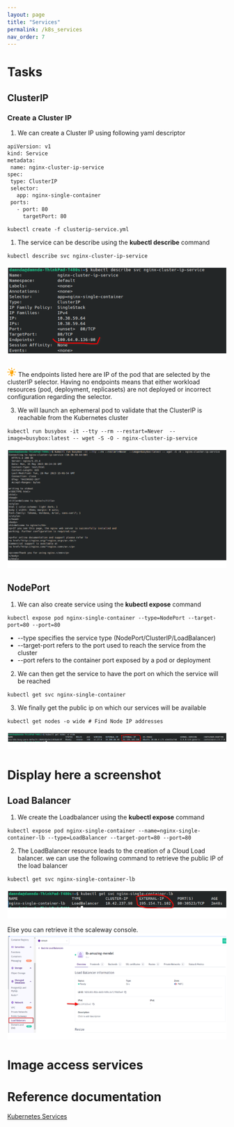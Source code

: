 ```yaml
---
layout: page
title: "Services"
permalink: /k8s_services
nav_order: 7
---
```

# Tasks
## ClusterIP
### Create a Cluster IP
1. We can  create a Cluster IP using following yaml descriptor

```
apiVersion: v1
kind: Service
metadata:
 name: nginx-cluster-ip-service
spec:
 type: ClusterIP
 selector:
   app: nginx-single-container
 ports:
   - port: 80
     targetPort: 80
```

```
kubectl create -f clusterip-service.yml
```


1. The service can be describe using the **kubectl describe** command
```
kubectl describe svc nginx-cluster-ip-service
```   
![Kubernetes describe Cluster ip](assets/images/services/k8s_describe_clusterip_svc.png)

![Astuce icon](assets/images/astuce_icon.png) The endpoints listed here are IP of the pod that are selected by the clusterIP selector. Having no endpoints means that either workload resources (pod, deployment, replicasets) are not deployed or incorrect configuration regarding the selector.

3. We will launch an ephemeral pod to validate that the ClusterIP is reachable from the Kubernetes cluster
```
kubectl run busybox -it --tty --rm --restart=Never  --image=busybox:latest -- wget -S -O - nginx-cluster-ip-service
```
![Kubernetes connect Cluster ip](assets/images/services/k8s_connect_clusterip_svc.png)

## NodePort
1. We can also create service using the **kubectl expose** command 
```
kubectl expose pod nginx-single-container --type=NodePort --target-port=80 --port=80
```
- --type specifies the service type (NodePort/ClusterIP/LoadBalancer)
- --target-port refers to the port used to reach the service from the cluster
- --port  refers to the container port exposed by a pod or deployment

2. We can then get the service to have the port  on which the service will be reached
```
kubectl get svc nginx-single-container 
```
3. We finally get the public ip on which our services will be available
```
kubectl get nodes -o wide # Find Node IP addresses
```
![KubernetesNodePort Public IP](assets/images/services/k8s_nodeport_public_ip_svc.png)
# Display here a screenshot 

## Load Balancer
1. We create the Loadbalancer  using the **kubectl expose** command 
```
kubectl expose pod nginx-single-container --name=nginx-single-container-lb --type=LoadBalancer --target-port=80 --port=80
```
2. The LoadBalancer resource leads to the creation of a Cloud Load balancer.
we can use the following command to retrieve the public IP of the load balancer
```
kubectl get svc nginx-single-container-lb
```
![Load Balancer Public IP](assets/images/services/k8s_get_svc_lb.png)
<br/>

Else you can retrieve it the scaleway console.
![Load Balancer Public IP](assets/images/services/k8s_get_svc_lb_console.png)
# Image access services
# Reference documentation
[Kubernetes Services](https://kubernetes.io/docs/concepts/services-networking/)
